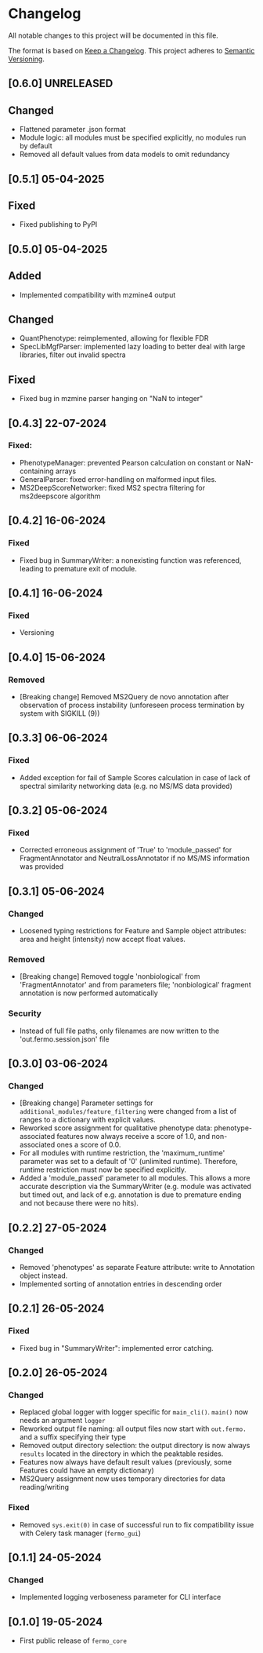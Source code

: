 # Changelog

All notable changes to this project will be documented in this file.

The format is based on [Keep a Changelog](https://keepachangelog.com/en/1.0.0/).
This project adheres to [Semantic Versioning](https://semver.org/spec/v2.0.0.html).

## [0.6.0] UNRELEASED

## Changed

- Flattened parameter .json format
- Module logic: all modules must be specified explicitly, no modules run by default
- Removed all default values from data models to omit redundancy

## [0.5.1] 05-04-2025

## Fixed

- Fixed publishing to PyPI

## [0.5.0] 05-04-2025

## Added

- Implemented compatibility with mzmine4 output

## Changed

- QuantPhenotype: reimplemented, allowing for flexible FDR
- SpecLibMgfParser: implemented lazy loading to better deal with large libraries, filter out invalid spectra

## Fixed 

- Fixed bug in mzmine parser hanging on "NaN to integer"


## [0.4.3] 22-07-2024

### Fixed:

- PhenotypeManager: prevented Pearson calculation on constant or NaN-containing arrays
- GeneralParser: fixed error-handling on malformed input files.
- MS2DeepScoreNetworker: fixed MS2 spectra filtering for ms2deepscore algorithm

## [0.4.2] 16-06-2024

### Fixed

- Fixed bug in SummaryWriter: a nonexisting function was referenced, leading to premature exit of module.

## [0.4.1] 16-06-2024

### Fixed

- Versioning

## [0.4.0] 15-06-2024

### Removed

- [Breaking change] Removed MS2Query de novo annotation after observation of process instability (unforeseen process termination by system with SIGKILL (9))

## [0.3.3] 06-06-2024

### Fixed

- Added exception for fail of Sample Scores calculation in case of lack of spectral similarity networking data (e.g. no MS/MS data provided)

## [0.3.2] 05-06-2024

### Fixed

- Corrected erroneous assignment of 'True' to 'module_passed' for FragmentAnnotator and NeutralLossAnnotator if no MS/MS information was provided

## [0.3.1] 05-06-2024

### Changed

- Loosened typing restrictions for Feature and Sample object attributes: area and height (intensity) now accept float values.

### Removed

- [Breaking change] Removed toggle 'nonbiological' from 'FragmentAnnotator' and from parameters file; 'nonbiological' fragment annotation is now performed automatically

### Security

- Instead of full file paths, only filenames are now written to the 'out.fermo.session.json' file

## [0.3.0] 03-06-2024

### Changed

- [Breaking change] Parameter settings for `additional_modules/feature_filtering` were changed from a list of ranges to a dictionary with explicit values.
- Reworked score assignment for qualitative phenotype data: phenotype-associated features now always receive a score of 1.0, and non-associated ones a score of 0.0.
- For all modules with runtime restriction, the 'maximum_runtime' parameter was set to a default of '0' (unlimited runtime). Therefore, runtime restriction must now be specified explicitly.
- Added a 'module_passed' parameter to all modules. This allows a more accurate description via the SummaryWriter (e.g. module was activated but timed out, and lack of e.g. annotation is due to premature ending and not because there were no hits).

## [0.2.2] 27-05-2024

### Changed

- Removed 'phenotypes' as separate Feature attribute: write to Annotation object instead.
- Implemented sorting of annotation entries in descending order

## [0.2.1] 26-05-2024

### Fixed

- Fixed bug in "SummaryWriter": implemented error catching.

## [0.2.0] 26-05-2024

### Changed

- Replaced global logger with logger specific for `main_cli()`. `main()` now needs an argument `logger`
- Reworked output file naming: all output files now start with `out.fermo.` and a suffix specifying their type
- Removed output directory selection: the output directory is now always `results` located in the directory in which the peaktable resides.
- Features now always have default result values (previously, some Features could have an empty dictionary)
- MS2Query assignment now uses temporary directories for data reading/writing

### Fixed

- Removed `sys.exit(0)` in case of successful run to fix compatibility issue with Celery task manager (`fermo_gui`)

## [0.1.1] 24-05-2024

### Changed

- Implemented logging verboseness parameter for CLI interface

## [0.1.0] 19-05-2024

- First public release of `fermo_core`